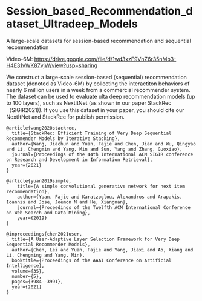 # Session_based_Recommendation_dataset_Ultradeep_Models

A large-scale datasets for session-based recommendation  and sequential recommendation

Video-6M: https://drive.google.com/file/d/1wd3xzF9VnZ6r35nMb3-H4E31vWK87vjW/view?usp=sharing

We construct a large-scale session-based (sequential) recommendation dataset (denoted as Video-6M) by collecting the interactiton behaviors of nearly 6 million users in a week from a commercial recommender system. The dataset can be used to evaluate ulta deep recommendation models (up to 100 layers), such as NextItNet (as shown in our paper StackRec（SIGIR2021)). If you use this dataset in your paper, you should cite our NextItNet and StackRec for publish permission.

```
@article{wang2020stackrec,
  title={StackRec: Efficient Training of Very Deep Sequential Recommender Models by Iterative Stacking},
  author={Wang, Jiachun and Yuan, Fajie and Chen, Jian and Wu, Qingyao and Li, Chengmin and Yang, Min and Sun, Yang and Zhang, Guoxiao},
  journal={Proceedings of the 44th International ACM SIGIR conference on Research and Development in Information Retrieval},
  year={2021}
}

@article{yuan2019simple,
	title={A simple convolutional generative network for next item recommendation},
	author={Yuan, Fajie and Karatzoglou, Alexandros and Arapakis, Ioannis and Jose, Joemon M and He, Xiangnan},
	journal={Proceedings of the Twelfth ACM International Conference on Web Search and Data Mining},
	year={2019}
}

@inproceedings{chen2021user,
  title={A User-Adaptive Layer Selection Framework for Very Deep Sequential Recommender Models},
  author={Chen, Lei and Yuan, Fajie and Yang, Jiaxi and Ao, Xiang and Li, Chengming and Yang, Min},
  booktitle={Proceedings of the AAAI Conference on Artificial Intelligence},
  volume={35},
  number={5},
  pages={3984--3991},
  year={2021}
}

```
